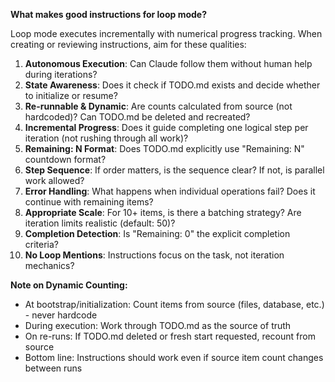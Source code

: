 **What makes good instructions for loop mode?**

Loop mode executes incrementally with numerical progress tracking. When creating or reviewing instructions, aim for these qualities:

1. **Autonomous Execution**: Can Claude follow them without human help during iterations?
2. **State Awareness**: Does it check if TODO.md exists and decide whether to initialize or resume?
3. **Re-runnable & Dynamic**: Are counts calculated from source (not hardcoded)? Can TODO.md be deleted and recreated?
4. **Incremental Progress**: Does it guide completing one logical step per iteration (not rushing through all work)?
5. **Remaining: N Format**: Does TODO.md explicitly use "Remaining: N" countdown format?
6. **Step Sequence**: If order matters, is the sequence clear? If not, is parallel work allowed?
7. **Error Handling**: What happens when individual operations fail? Does it continue with remaining items?
8. **Appropriate Scale**: For 10+ items, is there a batching strategy? Are iteration limits realistic (default: 50)?
9. **Completion Detection**: Is "Remaining: 0" the explicit completion criteria?
10. **No Loop Mentions**: Instructions focus on the task, not iteration mechanics?

**Note on Dynamic Counting:**
- At bootstrap/initialization: Count items from source (files, database, etc.) - never hardcode
- During execution: Work through TODO.md as the source of truth
- On re-runs: If TODO.md deleted or fresh start requested, recount from source
- Bottom line: Instructions should work even if source item count changes between runs
